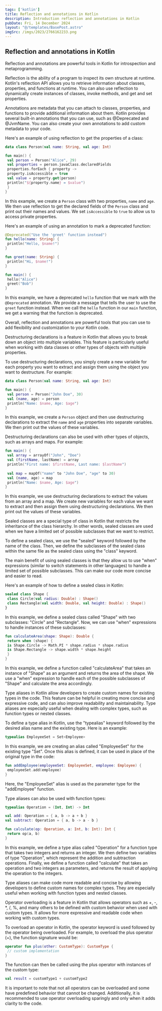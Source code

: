 ```yaml
---
tags: ['kotlin']
title: Reflection and annotations in Kotlin
description: Introduction reflection and annotations in Kotlin
pubDate: Fri, 14 December 2024
layout: "@/templates/BasePost.astro"
imgSrc: /imgs/2023/2766162233.png
---
```


## Reflection and annotations in Kotlin
Reflection and annotations are powerful tools in Kotlin for introspection and metaprogramming.

Reflection is the ability of a program to inspect its own structure at runtime. Kotlin's reflection API allows you to retrieve information about classes, properties, and functions at runtime. You can also use reflection to dynamically create instances of classes, invoke methods, and get and set properties.

Annotations are metadata that you can attach to classes, properties, and functions to provide additional information about them. Kotlin provides several built-in annotations that you can use, such as @Deprecated and @JvmName. You can also create your own annotations to add custom metadata to your code.

Here's an example of using reflection to get the properties of a class:


```kotlin
data class Person(val name: String, val age: Int)

fun main() {
 val person = Person("Alice", 29)
 val properties = person.javaClass.declaredFields
 properties.forEach { property ->
 property.isAccessible = true
 val value = property.get(person)
 println("${property.name} = $value")
 }
}
```
In this example, we create a `Person` class with two properties, `name` and `age`. We then use reflection to get the declared fields of the `Person` class and print out their names and values. We set `isAccessible` to `true` to allow us to access private properties.

Here's an example of using an annotation to mark a deprecated function:


```kotlin
@Deprecated("Use the 'greet' function instead")
fun hello(name: String) {
 println("Hello, $name!")
}

fun greet(name: String) {
 println("Hi, $name!")
}

fun main() {
 hello("Alice")
 greet("Bob")
}
```
In this example, we have a deprecated `hello` function that we mark with the `@Deprecated` annotation. We provide a message that tells the user to use the `greet` function instead. When we call the `hello` function in our `main` function, we get a warning that the function is deprecated.

Overall, reflection and annotations are powerful tools that you can use to add flexibility and customization to your Kotlin code.


Destructuring declarations is a feature in Kotlin that allows you to break down an object into multiple variables. This feature is particularly useful when working with data classes or other types of objects with multiple properties.

To use destructuring declarations, you simply create a new variable for each property you want to extract and assign them using the object you want to destructure. For example:


```kotlin
data class Person(val name: String, val age: Int)

fun main() {
 val person = Person("John Doe", 30)
 val (name, age) = person
 println("Name: $name, Age: $age")
}
```
In this example, we create a `Person` object and then use destructuring declarations to extract the `name` and `age` properties into separate variables. We then print out the values of these variables.

Destructuring declarations can also be used with other types of objects, such as arrays and maps. For example:


```kotlin
fun main() {
 val array = arrayOf("John", "Doe")
 val (firstName, lastName) = array
 println("First name: $firstName, Last name: $lastName")
 
 val map = mapOf("name" to "John Doe", "age" to 30)
 val (name, age) = map
 println("Name: $name, Age: $age")
}
```
In this example, we use destructuring declarations to extract the values from an array and a map. We create new variables for each value we want to extract and then assign them using destructuring declarations. We then print out the values of these variables.


Sealed classes are a special type of class in Kotlin that restricts the inheritance of the class hierarchy. In other words, sealed classes are used when we have a limited set of possible subclasses that we want to restrict.

To define a sealed class, we use the "sealed" keyword followed by the name of the class. Then, we define the subclasses of the sealed class within the same file as the sealed class using the "class" keyword.

The main benefit of using sealed classes is that they allow us to use "when" expressions (similar to switch statements in other languages) to handle a limited set of possible subclasses. This can make our code more concise and easier to read.

Here's an example of how to define a sealed class in Kotlin:


```kotlin
sealed class Shape {
 class Circle(val radius: Double) : Shape()
 class Rectangle(val width: Double, val height: Double) : Shape()
}
```
In this example, we define a sealed class called "Shape" with two subclasses: "Circle" and "Rectangle". Now, we can use "when" expressions to handle instances of these subclasses:


```kotlin
fun calculateArea(shape: Shape): Double {
 return when (shape) {
 is Shape.Circle -> Math.PI * shape.radius * shape.radius
 is Shape.Rectangle -> shape.width * shape.height
 }
}
```
In this example, we define a function called "calculateArea" that takes an instance of "Shape" as an argument and returns the area of the shape. We use a "when" expression to handle each of the possible subclasses of "Shape" and calculate the area accordingly.


Type aliases in Kotlin allow developers to create custom names for existing types in the code. This feature can be helpful in creating more concise and expressive code, and can also improve readability and maintainability. Type aliases are especially useful when dealing with complex types, such as function types or nested classes.

To define a type alias in Kotlin, use the "typealias" keyword followed by the desired alias name and the existing type. Here is an example:


```kotlin
typealias EmployeeSet = Set<Employee>
```
In this example, we are creating an alias called "EmployeeSet" for the existing type "Set<Employee>". Once this alias is defined, it can be used in place of the original type in the code:


```kotlin
fun addEmployee(employeeSet: EmployeeSet, employee: Employee) {
 employeeSet.add(employee)
}
```
Here, the "EmployeeSet" alias is used as the parameter type for the "addEmployee" function.

Type aliases can also be used with function types:


```kotlin
typealias Operation = (Int, Int) -> Int

val add: Operation = { a, b -> a + b }
val subtract: Operation = { a, b -> a - b }

fun calculate(op: Operation, a: Int, b: Int): Int {
 return op(a, b)
}
```
In this example, we define a type alias called "Operation" for a function type that takes two integers and returns an integer. We then define two variables of type "Operation", which represent the addition and subtraction operations. Finally, we define a function called "calculate" that takes an operation and two integers as parameters, and returns the result of applying the operation to the integers.

Type aliases can make code more readable and concise by allowing developers to define custom names for complex types. They are especially useful when working with function types and nested classes.


Operator overloading is a feature in Kotlin that allows operators such as +, -, \*, /, %, and many others to be defined with custom behavior when used with custom types. It allows for more expressive and readable code when working with custom types.

To overload an operator in Kotlin, the operator keyword is used followed by the operator being overloaded. For example, to overload the plus operator (+), the function signature would be:


```kotlin
operator fun plus(other: CustomType): CustomType {
 // custom implementation
}
```
The function can then be called using the plus operator with instances of the custom type:


```kotlin
val result = customType1 + customType2
```
It is important to note that not all operators can be overloaded and some have predefined behavior that cannot be changed. Additionally, it is recommended to use operator overloading sparingly and only when it adds clarity to the code.